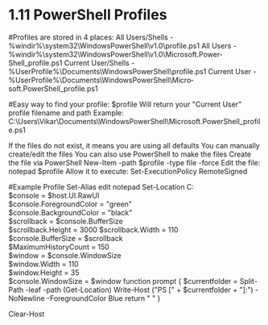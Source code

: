 # 1.11 PowerShell Profiles

#Profiles are stored in 4 places:
    All Users/Shells - %windir%\system32\Windows­PowerShell\v1.0\profile.ps1
    All Users - %windir%\system32\Windows­PowerShell\v1.0\Microsoft.Power­Shell_profile.ps1
    Current User/Shells - %UserProfile%\Documents\Windows­PowerShell\profile.ps1
    Current User - %UserProfile%\Documents\WindowsPowerShell\Micro­soft.PowerShell_profile.ps1

#Easy way to find your profile:
    $profile
    Will return your "Current User" profile filename and path
    Example:
    C:\Users\Vikar\Documents\WindowsPowerShell\Microsoft.PowerShell_profile.ps1

If the files do not exist, it means you are using all defaults
You can manually create/edit the files
You can also use PowerShell to make the files
    Create the file via PowerShell
        New-Item -path $profile -type file -force
    Edit the file:
        notepad $profile
    Allow it to execute:
        Set-ExecutionPolicy RemoteSigned

#Example Profile
Set-Alias edit notepad
Set-Location C:\
$console = $host.UI.RawUI  
$console.ForegroundColor = "green"  
$console.BackgroundColor = "black"  
$scrollback = $console.BufferSize  
$scrollback.Height = 3000
$scrollback.Width = 110  
$console.BufferSize = $scrollback  
$MaximumHistoryCount = 150  
$window = $console.WindowSize  
$window.Width = 110  
$window.Height = 35  
$console.WindowSize = $window
function prompt { 
  $currentfolder = Split-Path -leaf -path (Get-Location)
  Write-Host ("PS [" + $currentfolder + "]:") -NoNewline -ForegroundColor Blue
  return " "
}  

Clear-Host